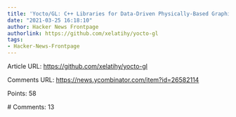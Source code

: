 ```yaml
---
title: 'Yocto/GL: C++ Libraries for Data-Driven Physically-Based Graphics'
date: "2021-03-25 16:18:10"
author: Hacker News Frontpage
authorlink: https://github.com/xelatihy/yocto-gl
tags:
- Hacker-News-Frontpage
---
```


<p>Article URL: <a href="https://github.com/xelatihy/yocto-gl">https://github.com/xelatihy/yocto-gl</a></p>
<p>Comments URL: <a href="https://news.ycombinator.com/item?id=26582114">https://news.ycombinator.com/item?id=26582114</a></p>
<p>Points: 58</p>
<p># Comments: 13</p>
